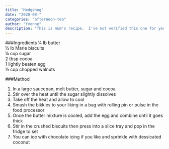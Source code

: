 ```yaml
---
title: "Hedgehog"
date: "2020-08-"
categories: "afternoon-tea"
author: "Yvonne"
description: "This is mum's recipe.  I've not verified this one for years.  You can make the whole thing in a large saucepan."
---
```

###Ingredients
¼ lb butter  
½ lb Marie biscuits  
¼ cup sugar  
2 tbsp cocoa  
1 lightly beaten egg  
½ cup chopped walnuts

###Method
1. In a large saucepan, melt butter, sugar and cocoa
2. Stir over the heat until the sugar slightly dissolves
3. Take off the heat and allow to cool
4. Smash the bikkies to your liking in a bag with rolling pin or pulse in the food processor
5. Once the butter mixture is cooled, add the egg and combine until it goes thick
6. Stir in the crushed biscuits then press into a slice tray and pop in the fridge to set
7. You can ice with chocolate icing if you like and sprinkle with dessicated coconut
